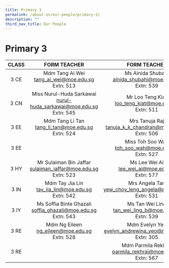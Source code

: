 ```yaml
---
title: Primary 3
permalink: /about-us/our-people/primary-3/
description: ""
third_nav_title: Our People
---
```

# Primary 3

| CLASS |                               FORM TEACHER                              |                            FORM TEACHER                            |
|:-----:|:-----------------------------------------------------------------------:|:------------------------------------------------------------------:|
|  3 CE | Mdm Tang Ai Wei<br>[tang_ai_wei@moe.edu.sg](mailto:tang_ai_wei@moe.edu.sg)<br>Extn: 513          | Ms Ainida Shubahi<br>[ainida_shubahi@moe.edu.sg](mailto:ainida_shubahi@moe.edu.sg)<br>Extn: 539 |
|  3 CN | Miss Nurul-Huda Sarkawai<br>nurul-huda_sarkawai@moe.edu.sg<br>Extn: 545 |      Mr Loo Teng Kiat<br>loo_teng_kiat@moe.edu.sg<br>Extn: 511     |
|  3 EE |          Mdm Tang Li Tan<br>tang_li_tan@moe.edu.sg<br>Extn: 524         |    Mrs Tanuja Raj<br>tanuja_k_k_chandran@moe.edu.sg<br>Extn: 506   |
|  3 EE |                                                                         |       Miss Toh Soo Wah<br>toh_soo_wah@moe.edu.sg<br>Extn: 527      |
|  3 HY |    Mr Sulaiman Bin Jaffar<br>sulaiman_jaffar@moe.edu.sg<br>Extn: 523    |         Ms Lee Wei Ai<br>lee_wei_ai@moe.edu.sg<br>Extn: 577        |
|  3 IN |          Mdm Tay Jia Lin<br>tay_jia_lin@moe.edu.sg<br>Extn: 542         |   Mrs Angela Tan<br>yew_choy_leng_angela@moe.edu.sg<br>Extn: 531   |
|  3 IY |    Ms Soffia Binte Ghazali<br>soffia_ghazali@moe.edu.sg<br>Extn: 543    |      Ms Tan Wei Ling<br>tan_wei_ling_b@moe.edu.sg<br>Extn: 539     |
|  3 RE |            Mdm Ng Eileen<br>ng_eileen@moe.edu.sg<br>Extn: 528           |   Mdm Evelyn Yeo<br>evelyn_andrewina_yeo@moe.edu.sg<br>Extn: 305   |
|  3 RE |                                                                         |   Mdm Parmila Rekhraj<br>parmila_rekhraj@moe.edu.sg<br>Extn: 567   |